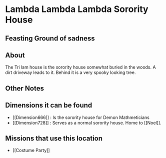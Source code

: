 # Lambda Lambda Lambda Sorority House
## Feasting Ground of sadness

## About
The Tri lam house is the sorority house somewhat buried in the woods. A dirt driveway leads to it. Behind it is a very spooky looking tree. 

## Other Notes

## Dimensions it can be found
- [[Dimension666]] : Is the sorority house for Demon Mathmeticians
- [[Dimension728]] : Serves as a normal sorority house. Home to [[Noel]].

## Missions that use this location
- [[Costume Party]]